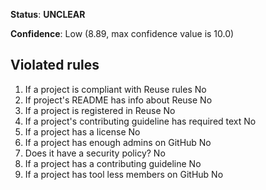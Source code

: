 **Status**: **UNCLEAR**

**Confidence**: Low (8.89, max confidence value is 10.0)

## Violated rules

1.  If a project is compliant with Reuse rules No
1.  If project's README has info about Reuse No
1.  If a project is registered in Reuse No
1.  If a project's contributing guideline has required text No
1.  If a project has a license No
1.  If a project has enough admins on GitHub No
1.  Does it have a security policy? No
1.  If a project has a contributing guideline No
1.  If a project has tool less members on GitHub No
